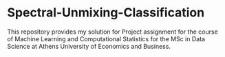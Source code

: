 # Spectral-Unmixing-Classification
This repository provides my solution for Project assignment for the course of Machine Learning and Computational Statistics for the MSc in Data Science at Athens University of Economics and Business.
